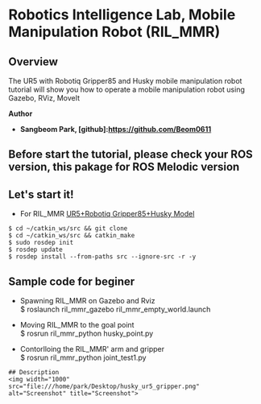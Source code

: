 # Robotics Intelligence Lab, Mobile Manipulation Robot (RIL_MMR)
 
## Overview
The UR5 with Robotiq Gripper85 and Husky mobile manipulation robot tutorial will show you how to operate a mobile manipulation robot using Gazebo, RViz, MoveIt


**Author**   
- **Sangbeom Park, [github]:https://github.com/Beom0611**  

## Before start the tutorial, please check your ROS version, this pakage for ROS Melodic version


## Let's start it!

- For RIL_MMR
[UR5+Robotiq Gripper85+Husky Model](https://github.com/Beom0611/ril_mmr.git)  
```
$ cd ~/catkin_ws/src && git clone
$ cd ~/catkin_ws/src && catkin_make
$ sudo rosdep init
$ rosdep update
$ rosdep install --from-paths src --ignore-src -r -y
```

## Sample code for beginer 
- Spawning RIL_MMR on Gazebo and Rviz   
$ roslaunch ril_mmr_gazebo ril_mmr_empty_world.launch

- Moving RIL_MMR to the goal point  
$ rosrun ril_mmr_python husky_point.py 

- Contorlloing the RIL_MMR' arm and gripper    
$ rosrun ril_mmr_python joint_test1.py 
```    
## Description
<img width="1000" src="file:///home/park/Desktop/husky_ur5_gripper.png"  alt="Screenshot" title="Screenshot">


